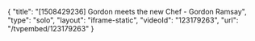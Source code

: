 {
    "title": "[1508429236] Gordon meets the new Chef - Gordon Ramsay",
    "type": "solo",
    "layout": "iframe-static",
    "videoId": "123179263",
    "url": "\/tvpembed\/123179263"
}